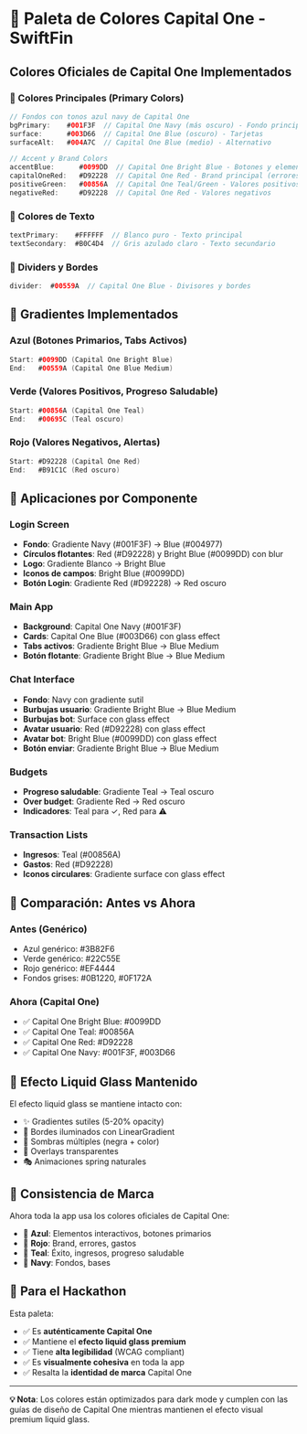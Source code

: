 # 🎨 Paleta de Colores Capital One - SwiftFin

## Colores Oficiales de Capital One Implementados

### 🔵 Colores Principales (Primary Colors)

```swift
// Fondos con tonos azul navy de Capital One
bgPrimary:    #001F3F  // Capital One Navy (más oscuro) - Fondo principal
surface:      #003D66  // Capital One Blue (oscuro) - Tarjetas
surfaceAlt:   #004A7C  // Capital One Blue (medio) - Alternativo

// Accent y Brand Colors
accentBlue:      #0099DD  // Capital One Bright Blue - Botones y elementos interactivos
capitalOneRed:   #D92228  // Capital One Red - Brand principal (errores, avatares)
positiveGreen:   #00856A  // Capital One Teal/Green - Valores positivos
negativeRed:     #D92228  // Capital One Red - Valores negativos
```

### 📝 Colores de Texto

```swift
textPrimary:    #FFFFFF  // Blanco puro - Texto principal
textSecondary:  #B0C4D4  // Gris azulado claro - Texto secundario
```

### 🔲 Dividers y Bordes

```swift
divider:  #00559A  // Capital One Blue - Divisores y bordes
```

## 🌈 Gradientes Implementados

### Azul (Botones Primarios, Tabs Activos)
```swift
Start: #0099DD (Capital One Bright Blue)
End:   #00559A (Capital One Blue Medium)
```

### Verde (Valores Positivos, Progreso Saludable)
```swift
Start: #00856A (Capital One Teal)
End:   #00695C (Teal oscuro)
```

### Rojo (Valores Negativos, Alertas)
```swift
Start: #D92228 (Capital One Red)
End:   #B91C1C (Red oscuro)
```

## 🎯 Aplicaciones por Componente

### Login Screen
- **Fondo**: Gradiente Navy (#001F3F) → Blue (#004977)
- **Círculos flotantes**: Red (#D92228) y Bright Blue (#0099DD) con blur
- **Logo**: Gradiente Blanco → Bright Blue
- **Iconos de campos**: Bright Blue (#0099DD)
- **Botón Login**: Gradiente Red (#D92228) → Red oscuro

### Main App
- **Background**: Capital One Navy (#001F3F)
- **Cards**: Capital One Blue (#003D66) con glass effect
- **Tabs activos**: Gradiente Bright Blue → Blue Medium
- **Botón flotante**: Gradiente Bright Blue → Blue Medium

### Chat Interface
- **Fondo**: Navy con gradiente sutil
- **Burbujas usuario**: Gradiente Bright Blue → Blue Medium
- **Burbujas bot**: Surface con glass effect
- **Avatar usuario**: Red (#D92228) con glass effect
- **Avatar bot**: Bright Blue (#0099DD) con glass effect
- **Botón enviar**: Gradiente Bright Blue → Blue Medium

### Budgets
- **Progreso saludable**: Gradiente Teal → Teal oscuro
- **Over budget**: Gradiente Red → Red oscuro
- **Indicadores**: Teal para ✓, Red para ⚠️

### Transaction Lists
- **Ingresos**: Teal (#00856A)
- **Gastos**: Red (#D92228)
- **Iconos circulares**: Gradiente surface con glass effect

## 🎨 Comparación: Antes vs Ahora

### Antes (Genérico)
- Azul genérico: #3B82F6
- Verde genérico: #22C55E
- Rojo genérico: #EF4444
- Fondos grises: #0B1220, #0F172A

### Ahora (Capital One)
- ✅ Capital One Bright Blue: #0099DD
- ✅ Capital One Teal: #00856A
- ✅ Capital One Red: #D92228
- ✅ Capital One Navy: #001F3F, #003D66

## 🌊 Efecto Liquid Glass Mantenido

El efecto liquid glass se mantiene intacto con:
- ✨ Gradientes sutiles (5-20% opacity)
- 💎 Bordes iluminados con LinearGradient
- 🌟 Sombras múltiples (negra + color)
- 💫 Overlays transparentes
- 🎭 Animaciones spring naturales

## 🎯 Consistencia de Marca

Ahora toda la app usa los colores oficiales de Capital One:
- 🔵 **Azul**: Elementos interactivos, botones primarios
- 🔴 **Rojo**: Brand, errores, gastos
- 💚 **Teal**: Éxito, ingresos, progreso saludable
- 🌊 **Navy**: Fondos, bases

## 🚀 Para el Hackathon

Esta paleta:
- ✅ Es **auténticamente Capital One**
- ✅ Mantiene el **efecto liquid glass premium**
- ✅ Tiene **alta legibilidad** (WCAG compliant)
- ✅ Es **visualmente cohesiva** en toda la app
- ✅ Resalta la **identidad de marca** Capital One

---

**💡 Nota**: Los colores están optimizados para dark mode y cumplen con las guías de diseño de Capital One mientras mantienen el efecto visual premium liquid glass.
